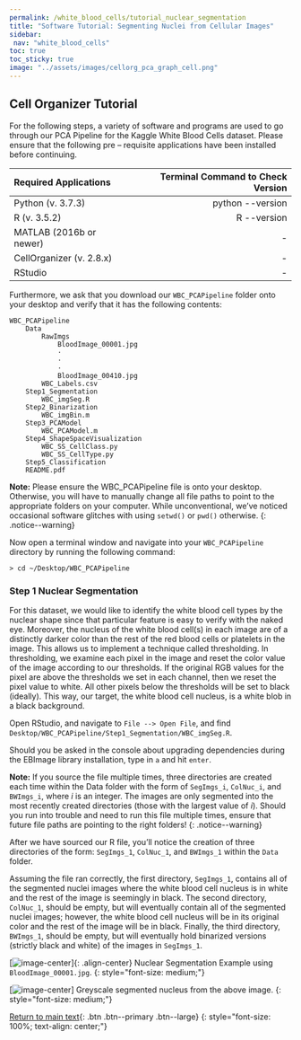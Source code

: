 ```yaml
---
permalink: /white_blood_cells/tutorial_nuclear_segmentation
title: "Software Tutorial: Segmenting Nuclei from Cellular Images"
sidebar:
 nav: "white_blood_cells"
toc: true
toc_sticky: true
image: "../assets/images/cellorg_pca_graph_cell.png"
---
```


## Cell Organizer Tutorial

For the following steps, a variety of software and programs are used to go through our PCA Pipeline for the Kaggle White Blood Cells dataset. Please ensure that the following pre – requisite applications have been installed before continuing.

|Required Applications | Terminal Command to Check Version |
|:---|---:|
| Python (v. 3.7.3)	|	python --version |
| R (v. 3.5.2)		|	R --version |
| MATLAB (2016b or newer) | - |
| CellOrganizer (v. 2.8.x) | - |
| RStudio | - |

Furthermore, we ask that you download our `WBC_PCAPipeline` folder onto your desktop and verify that it has the following contents:

~~~
WBC_PCAPipeline
	Data
		RawImgs
			BloodImage_00001.jpg
			·
			·
			·
			BloodImage_00410.jpg
		WBC_Labels.csv
	Step1_Segmentation
		WBC_imgSeg.R
	Step2_Binarization
		WBC_imgBin.m
	Step3_PCAModel
		WBC_PCAModel.m
	Step4_ShapeSpaceVisualization
		WBC_SS_CellClass.py
		WBC_SS_CellType.py
	Step5_Classification
	README.pdf
~~~

**Note:** Please ensure the WBC_PCAPipeline file is onto your desktop. Otherwise, you will have to manually change all file paths to point to the appropriate folders on your computer. While unconventional, we’ve noticed occasional software glitches with using `setwd()` or `pwd()` otherwise.
{: .notice--warning}

Now open a terminal window and navigate into your `WBC_PCAPipeline` directory by running the following command:

~~~
> cd ~/Desktop/WBC_PCAPipeline
~~~

### Step 1 Nuclear Segmentation

For this dataset, we would like to identify the white blood cell types by the nuclear shape since that particular feature is easy to verify with the naked eye. Moreover, the nucleus of the white blood cell(s) in each image are of a distinctly darker color than the rest of the red blood cells or platelets in the image. This allows us to implement a technique called thresholding. In thresholding, we examine each pixel in the image and reset the color value of the image according to our thresholds. If the original RGB values for the pixel are above the thresholds we set in each channel, then we reset the pixel value to white. All other pixels below the thresholds will be set to black (ideally). This way, our target, the white blood cell nucleus, is a white blob in a black background.

Open RStudio, and navigate to `File --> Open File`, and find `Desktop/WBC_PCAPipeline/Step1_Segmentation/WBC_imgSeg.R`.

Should you be asked in the console about upgrading dependencies during the EBImage library installation, type in `a` and hit `enter`.

**Note:** If you source the file multiple times, three directories are created each time within the Data folder with the form of `SegImgs_i`, `ColNuc_i`, and `BWImgs_i`, where *i* is an integer. The images are only segmented into the most recently created directories (those with the largest value of *i*). Should you run into trouble and need to run this file multiple times, ensure that future file paths are pointing to the right folders!
{: .notice--warning}

After we have sourced our R file, you’ll notice the creation of three directories of the form: `SegImgs_1`, `ColNuc_1`, and `BWImgs_1` within the `Data` folder.

Assuming the file ran correctly, the first directory, `SegImgs_1`, contains all of the segmented nuclei images where the white blood cell nucleus is in white and the rest of the image is seemingly in black. The second directory, `ColNuc_1`, should be empty, but will eventually contain all of the segmented nuclei images; however, the white blood cell nucleus will be in its original color and the rest of the image will be in black. Finally, the third directory, `BWImgs_1`, should be empty, but will eventually hold binarized versions (strictly black and white) of the images in `SegImgs_1`.

[![image-center](../assets/images/cellorg_raw_image.png)]{: .align-center}
Nuclear Segmentation Example using `BloodImage_00001.jpg`.
{: style="font-size: medium;"}


[![image-center](../assets/images/cellorg_segmented.png)]
Greyscale segmented nucleus from the above image.
{: style="font-size: medium;"}	 

[Return to main text](segmentation){: .btn .btn--primary .btn--large}
{: style="font-size: 100%; text-align: center;"}            
